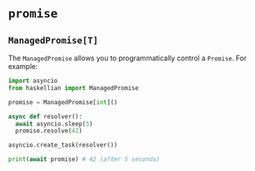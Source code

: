 # `promise`

## `ManagedPromise[T]`

The `ManagedPromise` allows you to programmatically control a `Promise`. For example:

```python
import asyncio
from haskellian import ManagedPromise

promise = ManagedPromise[int]()

async def resolver():
  await asyncio.sleep(5)
  promise.resolve(42)

asyncio.create_task(resolver())

print(await promise) # 42 (after 5 seconds)
```
